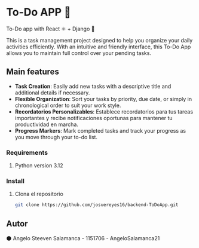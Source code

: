 <h1>To-Do APP 📝</h1>

<p>To-Do app with React ⚛️ + Django 🐍</p>

This is a task management project designed to help you organize your daily activities efficiently. With an intuitive and friendly interface, this To-Do App allows you to maintain full control over your pending tasks.

## Main features

- **Task Creation**: Easily add new tasks with a descriptive title and additional details if necessary.
- **Flexible Organization**: Sort your tasks by priority, due date, or simply in chronological order to suit your work style.
- **Recordatorios Personalizables**: Establece recordatorios para tus tareas importantes y recibe notificaciones oportunas para mantener tu productividad en marcha.
- **Progress Markers**: Mark completed tasks and track your progress as you move through your to-do list.

### Requirements

1. Python version 3.12

### Install

1. Clona el repositorio

   ```sh
   git clone https://github.com/josuereyes16/backend-ToDoApp.git
   ```

<h2>Autor</h2>

⚫ Angelo Steeven Salamanca - 1151706 - AngeloSalamanca21
